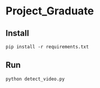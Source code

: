 # Project_Graduate

## Install
```
pip install -r requirements.txt
```
## Run 
```commandline
python detect_video.py
```

